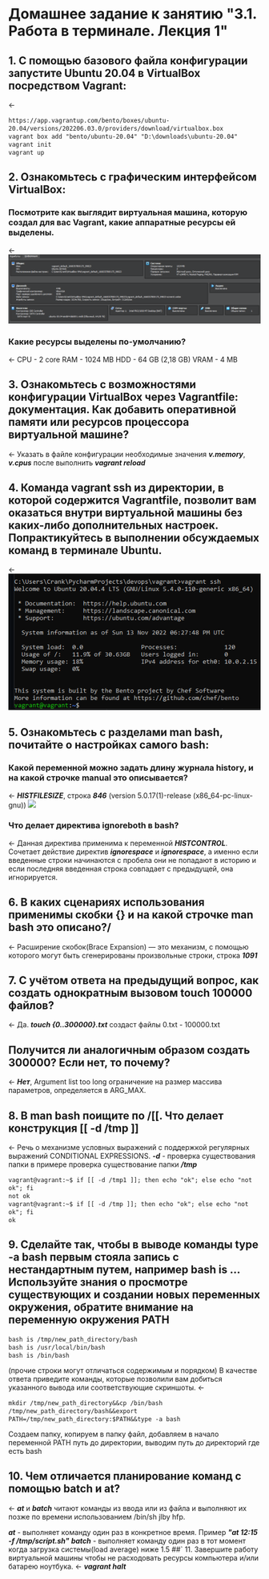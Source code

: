 # Домашнее задание к занятию "3.1. Работа в терминале. Лекция 1"
## 1. С помощью базового файла конфигурации запустите Ubuntu 20.04 в VirtualBox посредством Vagrant:
<- 

    https://app.vagrantup.com/bento/boxes/ubuntu-20.04/versions/202206.03.0/providers/download/virtualbox.box
    vagrant box add "bento/ubuntu-20.04" "D:\downloads\ubuntu-20.04"
    vagrant init
    vagrant up
## 2. Ознакомьтесь с графическим интерфейсом VirtualBox:
### Посмотрите как выглядит виртуальная машина, которую создал для вас Vagrant, какие аппаратные ресурсы ей выделены. 
<-
![](/img/2022-11-13_21-04-19.png)
### Какие ресурсы выделены по-умолчанию?
<-
CPU - 2 core
RAM - 1024 MB
HDD - 64 GB (2,18 GB)
VRAM - 4 MB

## 3. Ознакомьтесь с возможностями конфигурации VirtualBox через Vagrantfile: документация. Как добавить оперативной памяти или ресурсов процессора виртуальной машине?
<- Указать в файле конфигурации необходимые значения ***v.memory***, ***v.cpus*** после выполнить ***vagrant reload***
## 4. Команда vagrant ssh из директории, в которой содержится Vagrantfile, позволит вам оказаться внутри виртуальной машины без каких-либо дополнительных настроек. Попрактикуйтесь в выполнении обсуждаемых команд в терминале Ubuntu.
<-
![](/img/2022-11-13_21-28-29.png)
## 5. Ознакомьтесь с разделами man bash, почитайте о настройках самого bash:
### Какой переменной можно задать длину журнала history, и на какой строчке manual это описывается?
<- ***HISTFILESIZE***, строка ***846*** (version 5.0.17(1)-release (x86_64-pc-linux-gnu)) ![](C:\Users\Crank\PycharmProjects\devops\img\2022-11-13_21-37-53.png)
### Что делает директива ignoreboth в bash?
<- Данная директива применима к переменной ***HISTCONTROL***. Сочетает действие директив ***ignorespace*** и ***ignorespace***, а именно если введенные строки начинаются с пробела они не попадают в историю и если последняя введенная строка совпадает с предыдущей, она игнорируется.
## 6. В каких сценариях использования применимы скобки {} и на какой строчке man bash это описано?/
<- Расширение скобок(Brace Expansion) — это механизм, с помощью которого могут быть сгенерированы произвольные строки, строка ***1091***
## 7. С учётом ответа на предыдущий вопрос, как создать однократным вызовом touch 100000 файлов? 
<- Да. ***touch {0..300000}.txt*** создаст файлы 0.txt - 100000.txt
## Получится ли аналогичным образом создать 300000? Если нет, то почему?
<-  ***Нет***, Argument list too long ограничение на размер массива параметров, определяется в ARG_MAX.
## 8. В man bash поищите по /\[\[. Что делает конструкция [[ -d /tmp ]]
<- 
Речь о механизме условных выражений c поддержкой регулярных выражений CONDITIONAL EXPRESSIONS. ***-d*** - проверка существования папки в примере проверка существование папки ***/tmp*** 
    
    vagrant@vagrant:~$ if [[ -d /tmp1 ]]; then echo "ok"; else echo "not ok"; fi
    not ok
    vagrant@vagrant:~$ if [[ -d /tmp ]]; then echo "ok"; else echo "not ok"; fi
    ok
## 9. Сделайте так, чтобы в выводе команды type -a bash первым стояла запись с нестандартным путем, например bash is ... Используйте знания о просмотре существующих и создании новых переменных окружения, обратите внимание на переменную окружения PATH
    bash is /tmp/new_path_directory/bash
    bash is /usr/local/bin/bash
    bash is /bin/bash
(прочие строки могут отличаться содержимым и порядком) В качестве ответа приведите команды, которые позволили вам добиться указанного вывода или соответствующие скриншоты.
<-

    mkdir /tmp/new_path_directory&&cp /bin/bash /tmp/new_path_directory/bash&&export PATH=/tmp/new_path_directory:$PATH&&type -a bash
Создаем папку, копируем в папку файл, добавляем в начало переменной PATH путь до директории, выводим путь до директорий где есть bash
## 10. Чем отличается планирование команд с помощью batch и at?
<-
***at*** и ***batch*** читают команды из ввода или из файла и выполняют их позже по времени использованием /bin/sh jlby hfp.

***at*** - выполняет команду один раз в конкретное время. Пример ***"at 12:15 -f /tmp/script.sh"***
***batch*** - выполняет команду один раз в тот момент когда загрузка системы(load average) ниже 1.5 
##` 11. Завершите работу виртуальной машины чтобы не расходовать ресурсы компьютера и/или батарею ноутбука.
<- ***vagrant halt***